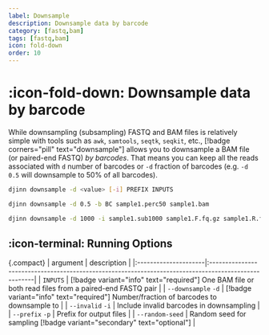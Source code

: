 ```yaml
---
label: Downsample
description: Downsample data by barcode
category: [fastq,bam]
tags: [fastq,bam]
icon: fold-down
order: 10
---
```


# :icon-fold-down: Downsample data by barcode

While downsampling (subsampling) FASTQ and BAM files is relatively simple with tools such as `awk`, `samtools`, `seqtk`, `seqkit`, etc.,
[!badge corners="pill" text="downsample"] allows you to downsample a BAM file (or paired-end FASTQ) _by barcodes_. That means you can
keep all the reads associated with `d` number of barcodes or `-d` fraction of barcodes (e.g. `-d 0.5` will downsample to 50% of all barcodes).

```bash usage
djinn downsample -d <value> [-i] PREFIX INPUTS
```

```bash example | downsample bam file by 50% of the barcodes, ignoring invalid barcodes 
djinn downsample -d 0.5 -b BC sample1.perc50 sample1.bam
```

```bash example | downsample fastq pair, including invalid barcodes
djinn downsample -d 1000 -i sample1.sub1000 sample1.F.fq.gz sample1.R.fq.gz
```

## :icon-terminal: Running Options
{.compact}
| argument                | description                                                                                          |
|:---------------------|:-----------------------------------------------------------------------------------------------------|
| `INPUTS`             | [!badge variant="info" text="required"] One BAM file or both read files from a paired-end FASTQ pair |
| `--downsample` `-d`  | [!badge variant="info" text="required"] Number/fraction of barcodes to downsample to                          |
| `--invalid` `-i`     | Include invalid barcodes in downsampling                                                 |
| `--prefix` `-p`      | Prefix for output files                                                                              |
| `--random-seed`      | Random seed for sampling [!badge variant="secondary" text="optional"]                                |


